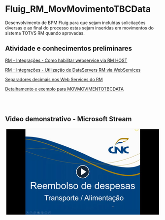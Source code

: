 # Fluig_RM_MovMovimentoTBCData
Desenvolvimento de BPM Fluig para que sejam incluídas solicitações diversas e ao final do processo  estas sejam inseridas em movimentos do sistema TOTVS RM quando aprovadas.



<h2> Atividade e conhecimentos preliminares </h2>

<a href="https://centraldeatendimento.totvs.com/hc/pt-br/articles/360003035312-RM-Integra%C3%A7%C3%B5es-Como-habilitar-webservice-via-RM-HOST?source=search" target="_blank"> RM - Integrações - Como habilitar webservice via RM HOST <a>

<a href="https://centraldeatendimento.totvs.com/hc/pt-br/articles/360007851192-RM-Integra%C3%A7%C3%B5es-Utiliza%C3%A7%C3%A3o-de-DataServers-RM-via-WebServices?source=search" target="_blank">RM - Integrações - Utilização de DataServers RM via WebServices</a>

<a href="https://tdn.totvs.com/display/public/LRM/Separadores+decimais+nos+Web+Services+do+RM" target="_blank"> Separadores decimais nos Web Services do RM<a>

<a href="https://api.totvs.com.br/legado/devrm/bo_rm/MOVMOVIMENTOTBCDATA.html?Objeto=MOVMOVIMENTOTBCDATA" target="_blank"> Detalhamento e exemplo para MOVMOVIMENTOTBCDATA<a>


<br><br>


<h2> Video demonstrativo - Microsoft Stream </h2>

[![Video demonstrativo](/img/PrintVideo.JPG)](https://web.microsoftstream.com/video/7cc6c259-68b2-4a11-badb-1fba03c10c58)



